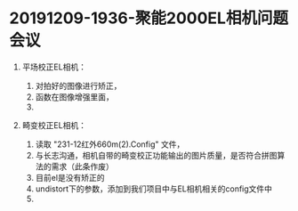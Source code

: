 



# 20191209-1936-聚能2000EL相机问题会议



1. 平场校正EL相机：
    1. 对拍好的图像进行矫正，
    2. 函数在图像增强里面，
    3. 



1. 畸变校正EL相机：
    1. 读取 "231-12红外660m(2).Config" 文件，
    2. 与长志沟通，相机自带的畸变校正功能输出的图片质量，是否符合拼图算法的需求（此条作废）
    3. 目前el是没有矫正的
    4. undistort下的参数，添加到我们项目中与EL相机相关的config文件中
    5. 

